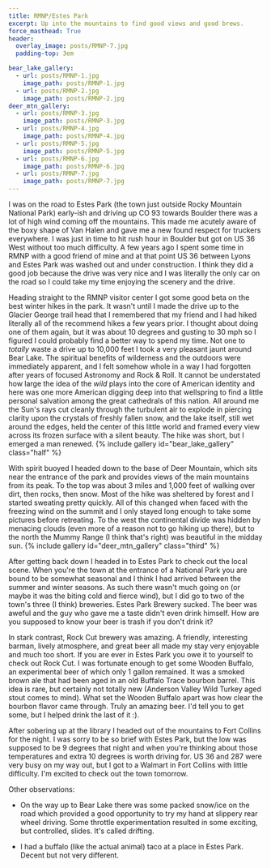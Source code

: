 ```yaml
---
title: RMNP/Estes Park
excerpt: Up into the mountains to find good views and good brews.
force_masthead: True
header:
  overlay_image: posts/RMNP-7.jpg
  padding-top: 3em

bear_lake_gallery:
  - url: posts/RMNP-1.jpg
    image_path: posts/RMNP-1.jpg
  - url: posts/RMNP-2.jpg
    image_path: posts/RMNP-2.jpg
deer_mtn_gallery:
  - url: posts/RMNP-3.jpg
    image_path: posts/RMNP-3.jpg
  - url: posts/RMNP-4.jpg
    image_path: posts/RMNP-4.jpg
  - url: posts/RMNP-5.jpg
    image_path: posts/RMNP-5.jpg
  - url: posts/RMNP-6.jpg
    image_path: posts/RMNP-6.jpg
  - url: posts/RMNP-7.jpg
    image_path: posts/RMNP-7.jpg
---
```


I was on the road to Estes Park (the town just outside Rocky Mountain
National Park) early-ish and driving up CO 93 towards Boulder there
was a lot of high wind coming off the mountains. This made me acutely
aware of the boxy shape of Van Halen and gave me a new found respect
for truckers everywhere. I was just in time to hit rush hour in
Boulder but got on US 36 West without too much difficulty. A few years
ago I spent some time in RMNP with a good friend of mine and at that
point US 36 between Lyons and Estes Park was washed out and under
construction. I think they did a good job because the drive was very
nice and I was literally the only car on the road so I could take my
time enjoying the scenery and the drive.

Heading straight to the RMNP visitor center I got some good beta on
the best winter hikes in the park. It wasn't until I made the drive up
to the Glacier George trail head that I remembered that my friend and I
had hiked literally all of the recommend hikes a few years prior. I
thought about doing one of them again, but it was about 10 degrees and
gusting to 30 mph so I figured I could probably find a better way to
spend my time. Not one to _totally_ waste a drive up to 10,000 feet I
took a very pleasant jaunt around Bear Lake. The spiritual benefits of
wilderness and the outdoors were immediately apparent, and I felt
somehow whole in a way I had forgotten after years of focused
Astronomy and Rock & Roll. It cannot be understated how large the idea
of the _wild_ plays into the core of American identity and here was
one more American digging deep into that wellspring to find a little
personal salvation among the great cathedrals of this nation. All
around me the Sun's rays cut cleanly through the turbulent air to
explode in piercing clarity upon the crystals of freshly fallen snow,
and the lake itself, still wet around the edges, held the center of
this little world and framed every view across its frozen surface with
a silent beauty. The hike was short, but I emerged a man renewed.  {%
include gallery id="bear_lake_gallery" class="half" %}

With spirit buoyed I headed down to the base of Deer Mountain, which
sits near the entrance of the park and provides views of the main
mountains from its peak. To the top was about 3 miles and 1,000 feet
of walking over dirt, then rocks, then snow. Most of the hike was
sheltered by forest and I started sweating pretty quickly. All of this
changed when faced with the freezing wind on the summit and I only
stayed long enough to take some pictures before retreating. To the
west the continental divide was hidden by menacing clouds (even more
of a reason not to go hiking up there), but to the north the Mummy
Range (I think that's right) was beautiful in the midday sun.  {%
include gallery id="deer_mtn_gallery" class="third" %}

After getting back down I headed in to Estes Park to check out the
local scene. When you're the town at the entrance of a National Park
you are bound to be somewhat seasonal and I think I had arrived
between the summer and winter seasons. As such there wasn't much going
on (or maybe it was the biting cold and fierce wind), but I did go to
two of the town's three (I think) breweries. Estes Park Brewery
sucked. The beer was aweful and the guy who gave me a taste didn't
even drink himself. How are you supposed to know your beer is trash if
you don't drink it?

In stark contrast, Rock Cut brewery was amazing. A friendly,
interesting barman, lively atmosphere, and great beer all made my stay
very enjoyable and much too short. If you are ever in Estes Park you
owe it to yourself to check out Rock Cut. I was fortunate enough to
get some Wooden Buffalo, an experimental beer of which only 1 gallon
remained. It was a smoked brown ale that had been aged in an old
Buffalo Trace bourbon barrel. This idea is rare, but certainly not
totally new (Anderson Valley Wild Turkey aged stout comes to
mind). What set the Wooden Buffalo apart was how clear the bourbon
flavor came through. Truly an amazing beer. I'd tell you to get some,
but I helped drink the last of it :).

After sobering up at the library I headed out of the mountains to Fort
Collins for the night. I was sorry to be so brief with Estes Park, but
the low was supposed to be 9 degrees that night and when you're
thinking about those temperatures and extra 10 degrees is worth
driving for. US 36 and 287 were very busy on my way out, but I got to
a Walmart in Fort Collins with little difficulty. I'm excited to check
out the town tomorrow.

Other observations:

* On the way up to Bear Lake there was some packed snow/ice on the
  road which provided a good opportunity to try my hand at slippery
  rear wheel driving. Some throttle experimentation resulted in some
  exciting, but controlled, slides. It's called drifting.

* I had a buffalo (like the actual animal) taco at a place in Estes
  Park. Decent but not very different.
